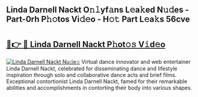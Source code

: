 ## Linda Darnell Nackt O𝚗𝚕yf𝚊ns L𝚎a𝚔ed N𝚞𝚍es - Part-0rh P𝚑𝚘tos Vi𝚍𝚎o - H𝚘𝚝 Part L𝚎a𝚔s 56cve

# <h2><a href="http://kf8g4b.oniu.top/?m=Linda+Darnell+Nackt">🔗👉 🔴 Linda Darnell Nackt P𝚑ot𝚘𝚜 V𝚒d𝚎o</a></h2>

[![Linda Darnell Nackt Nu𝚍e𝚜](https://i.imgur.com/0qMVB7G.gif)](http://kf8g4b.oniu.top/?m=Linda+Darnell+Nackt)
Virtual dance innovator and web entertainer Linda Darnell Nackt, celebrated for disseminating dance and lifestyle inspiration through solo and collaborative dance acts and brief films. Exceptional contortionist Linda Darnell Nackt, famed for their remarkable abilities and accomplishments in contorting their body into various shapes.  
